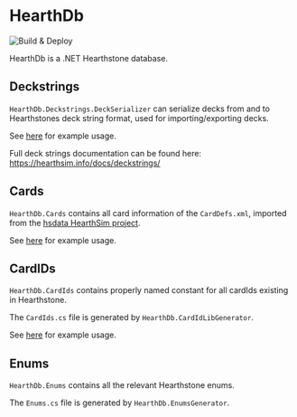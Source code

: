# HearthDb

![Build & Deploy](https://github.com/HearthSim/HearthDb/workflows/Build%20&%20Deploy/badge.svg)


HearthDb is a .NET Hearthstone database.

## Deckstrings
`HearthDb.Deckstrings.DeckSerializer` can serialize decks from and to Hearthstones deck string format, used for importing/exporting decks.  

See [here](https://github.com/HearthSim/HearthDb/blob/master/HearthDb.Tests/DeckSerializerTest.cs) for example usage.

Full deck strings documentation can be found here: https://hearthsim.info/docs/deckstrings/

## Cards
`HearthDb.Cards` contains all card information of the `CardDefs.xml`, imported from the [hsdata HearthSim project](https://github.com/HearthSim/hs-data).

See [here](https://github.com/HearthSim/HearthDb/blob/master/HearthDb.Tests/UnitTest1.cs#L14-L25) for example usage.

## CardIDs
`HearthDb.CardIds` contains properly named constant for all cardIds existing in Hearthstone. 

The `CardIds.cs` file is generated by `HearthDb.CardIdLibGenerator`. 

See [here](https://github.com/HearthSim/HearthDb/blob/master/HearthDb.Tests/UnitTest1.cs#L28-L34) for example usage.

## Enums
`HearthDb.Enums` contains all the relevant Hearthstone enums.

The `Enums.cs` file is generated by `HearthDb.EnumsGenerator`.
